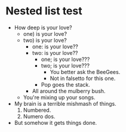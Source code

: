 # Nested list test

- How deep is your love?
	- one) is your love?
	- two) is your love?
		- one: is your love??
		- two: is your love??
			- one; is your love???
			- two; is your love???
				- You better ask the BeeGees.
				- Not in falsetto for this one.
			- Pop goes the stack.
		- All around the mulberry bush.
	- You're mixing up your songs.
- My brain is a terrible mishmash of things.
	1. Numbered.
	2. Numero dos.
- But somehow it gets things done.
